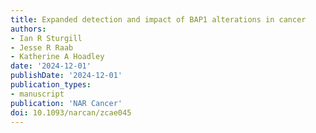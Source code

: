 ```yaml
---
title: Expanded detection and impact of BAP1 alterations in cancer
authors:
- Ian R Sturgill
- Jesse R Raab 
- Katherine A Hoadley
date: '2024-12-01'
publishDate: '2024-12-01'
publication_types:
- manuscript
publication: 'NAR Cancer'
doi: 10.1093/narcan/zcae045
---
```

